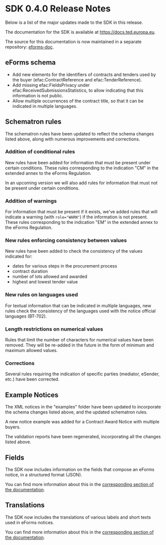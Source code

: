 # SDK 0.4.0 Release Notes

Below is a list of the major updates made to the SDK in this release.

The documentation for the SDK is available at https://docs.ted.europa.eu.

The source for this documentation is now maintained in a separate repository: [eforms-doc](https://github.com/OP-TED/eforms-docs).


## eForms schema

* Add new elements for the identifiers of contracts and tenders used by the buyer (efac:ContractReference and efac:TenderReference).
* Add missing efac:FieldsPrivacy​ under efac:ReceivedSubmissionsStatistics, to allow indicating that this information is not public.
* Allow multiple occurrences of the contract title, so that it can be indicated in multiple languages.


## Schematron rules
The schematron rules have been updated to reflect the schema changes listed above, along with numerous improvements and corrections.

### Addition of conditional rules
New rules have been added for information that must be present under certain conditions. These rules corresponding to the indication "CM" in the extended annex to the eForms Regulation.

In an upcoming version we will also add rules for information that must not be present under certain conditions.

### Addition of warnings
For information that must be present if it exists, we've added rules that will indicate a warning (with `role="WARN"`) if the information is not present. These rules corresponding to the indication "EM" in the extended annex to the eForms Regulation.

### New rules enforcing consistency between values
New rules have been added to check the consistency of the values indicated for:
* dates for various steps in the procurement process
* contract duration
* number of lots allowed and awarded
* highest and lowest tender value

### New rules on languages used
For textual information that can be indicated in multiple languages, new rules check the consistency of the languages used with the notice official languages (BT-702).

### Length restrictions on numerical values
Rules that limit the number of characters for numerical values have been removed. They will be re-added in the future in the form of minimum and maximum allowed values.

### Corrections
Several rules requiring the indication of specific parties (mediator, eSender, etc.) have been corrected.

## Example Notices
The XML notices in the "examples" folder have been updated to incorporate the schema changes listed above, and the updated schematron rules.

A new notice example was added for a Contract Award Notice with multiple buyers.

The validation reports have been regenerated, incorporating all the changes listed above.


## Fields
The SDK now includes information on the fields that compose an eForms notice, in a structured format (JSON).

You can find more information about this in the [corresponding section of the documentation](https://docs.ted.europa.eu/eforms/0.4.0/fields/).


## Translations
The SDK now includes the translations of various labels and short texts used in eForms notices.

You can find more information about this in the [corresponding section of the documentation](https://docs.ted.europa.eu/eforms/0.4.0/translations/).
